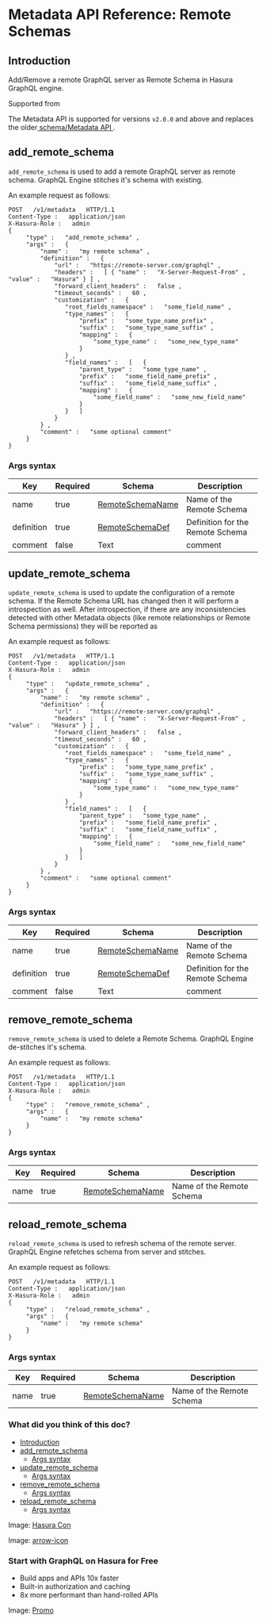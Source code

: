 # Metadata API Reference: Remote Schemas

## Introduction​

Add/Remove a remote GraphQL server as Remote Schema in Hasura GraphQL
engine.

Supported from

The Metadata API is supported for versions `v2.0.0` and above and
replaces the older[ schema/Metadata API ](https://hasura.io/docs/latest/api-reference/schema-metadata-api/index/).

## add_remote_schema​

 `add_remote_schema` is used to add a remote GraphQL server as remote
schema. GraphQL Engine stitches it's schema with existing.

An example request as follows:

```
POST   /v1/metadata   HTTP/1.1
Content-Type :   application/json
X-Hasura-Role :   admin
{
     "type" :   "add_remote_schema" ,
     "args" :   {
         "name" :   "my remote schema" ,
         "definition" :   {
             "url" :   "https://remote-server.com/graphql" ,
             "headers" :   [ { "name" :   "X-Server-Request-From" ,   "value" :   "Hasura" } ] ,
             "forward_client_headers" :   false ,
             "timeout_seconds" :   60 ,
             "customization" :   {
                "root_fields_namespace" :   "some_field_name" ,
                "type_names" :   {
                    "prefix" :   "some_type_name_prefix" ,
                    "suffix" :   "some_type_name_suffix" ,
                    "mapping" :   {
                        "some_type_name" :   "some_new_type_name"
                    }
                } ,
                "field_names" :   [   {
                    "parent_type" :   "some_type_name" ,
                    "prefix" :   "some_field_name_prefix" ,
                    "suffix" :   "some_field_name_suffix" ,
                    "mapping" :   {
                        "some_field_name" :   "some_new_field_name"
                    }
                }   ]
             }
         } ,
         "comment" :   "some optional comment"
     }
}
```

### Args syntax​

| Key | Required | Schema | Description |
|---|---|---|---|
| name | true | [ RemoteSchemaName ](https://hasura.io/docs/latest/api-reference/syntax-defs/#remoteschemaname) | Name of the Remote Schema |
| definition | true | [ RemoteSchemaDef ](https://hasura.io/docs/latest/api-reference/syntax-defs/#remoteschemadef) | Definition for the Remote Schema |
| comment | false | Text | comment |


## update_remote_schema​

 `update_remote_schema` is used to update the configuration of a remote
schema. If the Remote Schema URL has changed then it will perform a
introspection as well. After introspection, if there are any
inconsistencies detected with other Metadata objects (like remote
relationships or Remote Schema permissions) they will be reported as

An example request as follows:

```
POST   /v1/metadata   HTTP/1.1
Content-Type :   application/json
X-Hasura-Role :   admin
{
     "type" :   "update_remote_schema" ,
     "args" :   {
         "name" :   "my remote schema" ,
         "definition" :   {
             "url" :   "https://remote-server.com/graphql" ,
             "headers" :   [ { "name" :   "X-Server-Request-From" ,   "value" :   "Hasura" } ] ,
             "forward_client_headers" :   false ,
             "timeout_seconds" :   60 ,
             "customization" :   {
                "root_fields_namespace" :   "some_field_name" ,
                "type_names" :   {
                    "prefix" :   "some_type_name_prefix" ,
                    "suffix" :   "some_type_name_suffix" ,
                    "mapping" :   {
                        "some_type_name" :   "some_new_type_name"
                    }
                } ,
                "field_names" :   [   {
                    "parent_type" :   "some_type_name" ,
                    "prefix" :   "some_field_name_prefix" ,
                    "suffix" :   "some_field_name_suffix" ,
                    "mapping" :   {
                        "some_field_name" :   "some_new_field_name"
                    }
                }   ]
             }
         } ,
         "comment" :   "some optional comment"
     }
}
```

### Args syntax​

| Key | Required | Schema | Description |
|---|---|---|---|
| name | true | [ RemoteSchemaName ](https://hasura.io/docs/latest/api-reference/syntax-defs/#remoteschemaname) | Name of the Remote Schema |
| definition | true | [ RemoteSchemaDef ](https://hasura.io/docs/latest/api-reference/syntax-defs/#remoteschemadef) | Definition for the Remote Schema |
| comment | false | Text | comment |


## remove_remote_schema​

 `remove_remote_schema` is used to delete a Remote Schema. GraphQL Engine
de-stitches it's schema.

An example request as follows:

```
POST   /v1/metadata   HTTP/1.1
Content-Type :   application/json
X-Hasura-Role :   admin
{
     "type" :   "remove_remote_schema" ,
     "args" :   {
         "name" :   "my remote schema"
     }
}
```

### Args syntax​

| Key | Required | Schema | Description |
|---|---|---|---|
| name | true | [ RemoteSchemaName ](https://hasura.io/docs/latest/api-reference/syntax-defs/#remoteschemaname) | Name of the Remote Schema |


## reload_remote_schema​

 `reload_remote_schema` is used to refresh schema of the remote server.
GraphQL Engine refetches schema from server and stitches.

An example request as follows:

```
POST   /v1/metadata   HTTP/1.1
Content-Type :   application/json
X-Hasura-Role :   admin
{
     "type" :   "reload_remote_schema" ,
     "args" :   {
         "name" :   "my remote schema"
     }
}
```

### Args syntax​

| Key | Required | Schema | Description |
|---|---|---|---|
| name | true | [ RemoteSchemaName ](https://hasura.io/docs/latest/api-reference/syntax-defs/#remoteschemaname) | Name of the Remote Schema |


### What did you think of this doc?

- [ Introduction ](https://hasura.io/docs/latest/api-reference/metadata-api/remote-schemas/#metadata-update-remote-schema-syntax/#introduction)
- [ add_remote_schema ](https://hasura.io/docs/latest/api-reference/metadata-api/remote-schemas/#metadata-update-remote-schema-syntax/#metadata-add-remote-schema)
    - [ Args syntax ](https://hasura.io/docs/latest/api-reference/metadata-api/remote-schemas/#metadata-update-remote-schema-syntax/#metadata-add-remote-schema-syntax)
- [ update_remote_schema ](https://hasura.io/docs/latest/api-reference/metadata-api/remote-schemas/#metadata-update-remote-schema-syntax/#metadata-update-remote-schema)
    - [ Args syntax ](https://hasura.io/docs/latest/api-reference/metadata-api/remote-schemas/#metadata-update-remote-schema-syntax/#metadata-update-remote-schema-syntax)
- [ remove_remote_schema ](https://hasura.io/docs/latest/api-reference/metadata-api/remote-schemas/#metadata-update-remote-schema-syntax/#metadata-remove-remote-schema)
    - [ Args syntax ](https://hasura.io/docs/latest/api-reference/metadata-api/remote-schemas/#metadata-update-remote-schema-syntax/#metadata-remove-remote-schema-syntax)
- [ reload_remote_schema ](https://hasura.io/docs/latest/api-reference/metadata-api/remote-schemas/#metadata-update-remote-schema-syntax/#metadata-reload-remote-schema)
    - [ Args syntax ](https://hasura.io/docs/latest/api-reference/metadata-api/remote-schemas/#metadata-update-remote-schema-syntax/#metadata-reload-remote-schema-syntax)


Image: [ Hasura Con ](https://res.cloudinary.com/dh8fp23nd/image/upload/v1686154570/hasura-con-2023/has-con-light-date_r2a2ud.png)

Image: [ arrow-icon ](https://res.cloudinary.com/dh8fp23nd/image/upload/v1683723549/main-web/chevron-right_ldbi7d.png)

### Start with GraphQL on Hasura for Free

- Build apps and APIs 10x faster
- Built-in authorization and caching
- 8x more performant than hand-rolled APIs


Image: [ Promo ](https://hasura.io/docs/assets/images/hasura-free-ff60e409244e0ea12b5a3045d1a9096b.png)